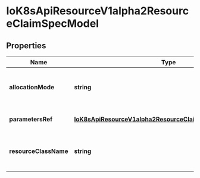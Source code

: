 # IoK8sApiResourceV1alpha2ResourceClaimSpecModel

## Properties

Name | Type | Description | Notes
------------ | ------------- | ------------- | -------------
**allocationMode** | **string** | Allocation can start immediately or when a Pod wants to use the resource. \&quot;WaitForFirstConsumer\&quot; is the default. | [optional] [default to undefined]
**parametersRef** | [**IoK8sApiResourceV1alpha2ResourceClaimParametersReference**](IoK8sApiResourceV1alpha2ResourceClaimParametersReference.md) |  | [optional] [default to undefined]
**resourceClassName** | **string** | ResourceClassName references the driver and additional parameters via the name of a ResourceClass that was created as part of the driver deployment. | [default to undefined]


